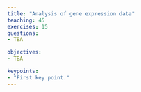 ```yaml
---
title: "Analysis of gene expression data"
teaching: 45
exercises: 15
questions:
- TBA

objectives:
- TBA

keypoints:
- "First key point."
---
```

